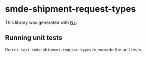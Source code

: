 # smde-shipment-request-types

This library was generated with [Nx](https://nx.dev).

## Running unit tests

Run `nx test smde-shipment-request-types` to execute the unit tests.
